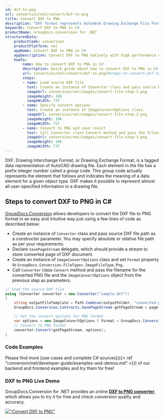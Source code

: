 ```yaml
---
id: dxf-to-png
url: conversion/net/convert/dxf-to-png
title: Convert DXF to PNG
description: "DXF format represents Autodesk Drawing Exchange File Format with .dxf extension. Learn how to convert DXF to PNG file programmatically in C# language using GroupDocs.Conversion for .NET library."
keywords: Convert DXF to PNG in C#
productName: GroupDocs.Conversion for .NET
structuredData:
    productCode: conversion
    productPlatform: net
    appName: Convert DXF to PNG in C#
    appDescription: Convert DXF to PNG natively with high performance using C# language and server side GroupDocs.Conversion for .NET APIs, without the use of any software like Microsoft or Open Office.
    howTo:
        name: How to convert DXF to PNG in C# 
        description: Quick guide about how to convert DXF to PNG in C# with high performance and accuracy.
        url: conversion/net/convert/dxf-to-png/#steps-to-convert-dxf-to-png-in-c
        steps:
        - name: Load source DXF file 
          text: Create an instance of Converter class and pass source DXF file path as a constructor parameter. You may specify absolute or relative file path as per your requirements. 
          imageUrl: conversion/net/images/convert-file-step-1.png
          imageHeight: 196
          imageWidth: 737
        - name: Specify convert options 
          text: Create an instance of ImageConvertOptions class.
          imageUrl: conversion/net/images/convert-file-step-2.png
          imageHeight: 196
          imageWidth: 737
        - name: Convert to PNG and save result 
          text: Call Converter class Convert method and pass the filename for the converted HTML file and the ImageConvertOptions object from the previous step as parameters.
          imageUrl: conversion/net/images/convert-file-step-3.png
          imageHeight: 196
          imageWidth: 737
---
```


DXF, Drawing Interchange Format, or Drawing Exchange Format, is a tagged data representation of AutoCAD drawing file. Each element in the file has a prefix integer number called a group code. This group code actually represents the element that follows and indicates the meaning of a data element for a given object type. DXF makes it possible to represent almost all user-specified information in a drawing file.

## Steps to convert DXF to PNG in C#

[GroupDocs.Conversion](https://products.groupdocs.com/conversion/net) allows developers to convert the DXF file to PNG format in an easy and intuitive way just using a few lines of code as described below:

* Create an instance of `Converter` class and pass source DXF file path as a constructor parameter. You may specify absolute or relative file path as per your requirements. 
* Declare `SavePageStream` delegate, which should provide a stream to store converted page of DXF document.
* Create an instance of `ImageConvertOptions` class and set `Format` property to `GroupDocs.Conversion.FileTypes.ImageFileType.Png`.
* Call `Converter` class `Convert` method and pass the filename for the converted PNG file and the `ImageConvertOptions` object from the previous step as parameters.

```csharp
// Load the source DXF file
using (Converter converter = new Converter("sample.dxf"))
{
    string outputFileTemplate = Path.Combine(outputFolder, "converted-page-{0}.png");
    GroupDocs.Conversion.Contracts.SavePageStream getPageStream = page => new FileStream(string.Format(outputFileTemplate, page), FileMode.Create);

    // Set the convert options for PNG format
    var options = new ImageConvertOptions { Format = GroupDocs.Conversion.FileTypes.ImageFileType.Png };   
    // Convert to PNG format
    converter.Convert(getPageStream, options);
}
```

### Code Examples

Please find more [use-cases and complete C# sources]({{< ref "conversion/net/developer-guide/examples-and-demos.md" >}}) of our backend and frontend examples and try them for free!

### DXF to PNG Live Demo

GroupDocs.Conversion for .NET provides an online [**DXF to PNG converter**](https://products.groupdocs.app/conversion/dxf-to-png), which allows you to try it for free and check conversion quality and accuracy.

[!["Convert DXF to PNG"](conversion/net/images/convert-to-png/convert-dxf-to-png.png)](https://products.groupdocs.app/conversion/dxf-to-png)